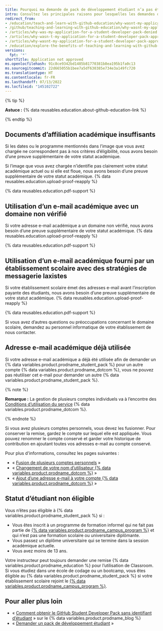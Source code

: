 ```yaml
---
title: Pourquoi ma demande de pack de développement étudiant n’a pas été approuvée ?
intro: Consultez les principales raisons pour lesquelles les demandes de {% data variables.product.prodname_student_pack %} ne sont pas approuvées et découvrez des astuces pour réussir.
redirect_from:
- /education/teach-and-learn-with-github-education/why-wasnt-my-application-for-a-student-developer-pack-approved
- /github/teaching-and-learning-with-github-education/why-wasnt-my-application-for-a-student-developer-pack-approved
- /articles/why-was-my-application-for-a-student-developer-pack-denied
- /articles/why-wasn-t-my-application-for-a-student-developer-pack-approved
- /articles/why-wasnt-my-application-for-a-student-developer-pack-approved
- /education/explore-the-benefits-of-teaching-and-learning-with-github-education/why-wasnt-my-application-for-a-student-developer-pack-approved
versions:
  fpt: '*'
shortTitle: Application not approved
ms.openlocfilehash: 91c8ce9342bd1485b81770381b8ea195b1fa0c13
ms.sourcegitcommit: 22d665055b1bee7a5df630385e734e3a149fc720
ms.translationtype: HT
ms.contentlocale: fr-FR
ms.lasthandoff: 07/13/2022
ms.locfileid: "145102722"
---
```

{% tip %}

**Astuce :** {% data reusables.education.about-github-education-link %}

{% endtip %}

## <a name="unclear-academic-affiliation-documents"></a>Documents d’affiliation académique insuffisants

Si les dates ou le programme mentionnés dans l’image que vous avez chargée ne correspondent pas à nos critères d’éligibilité, nous avons besoin d’une preuve supplémentaire de votre statut académique.

Si l’image que vous avez chargée n’identifie pas clairement votre statut académique actuel ou si elle est floue, nous avons besoin d’une preuve supplémentaire de votre statut académique. {% data reusables.education.upload-proof-reapply %}

{% data reusables.education.pdf-support %}

## <a name="using-an-academic-email-with-an-unverified-domain"></a>Utilisation d’un e-mail académique avec un domaine non vérifié

Si votre adresse e-mail académique a un domaine non vérifié, nous avons besoin d’une preuve supplémentaire de votre statut académique. {% data reusables.education.upload-proof-reapply %}

{% data reusables.education.pdf-support %}

## <a name="using-an-academic-email-from-a-school-with-lax-email-policies"></a>Utilisation d’un e-mail académique fourni par un établissement scolaire avec des stratégies de messagerie laxistes

Si votre établissement scolaire émet des adresses e-mail avant l’inscription payante des étudiants, nous avons besoin d’une preuve supplémentaire de votre statut académique. {% data reusables.education.upload-proof-reapply %}

{% data reusables.education.pdf-support %}

Si vous avez d’autres questions ou préoccupations concernant le domaine scolaire, demandez au personnel informatique de votre établissement de nous contacter.

## <a name="academic-email-address-already-used"></a>Adresse e-mail académique déjà utilisée

Si votre adresse e-mail académique a déjà été utilisée afin de demander un {% data variables.product.prodname_student_pack %} pour un autre compte {% data variables.product.prodname_dotcom %}, vous ne pouvez pas réutiliser cet e-mail pour demander un autre {% data variables.product.prodname_student_pack %}.

{% note %}

**Remarque :** La gestion de plusieurs comptes individuels va à l’encontre des [Conditions d’utilisation du service](/articles/github-terms-of-service/#3-account-requirements) {% data variables.product.prodname_dotcom %}.

{% endnote %}

Si vous avez plusieurs comptes personnels, vous devez les fusionner. Pour conserver la remise, gardez le compte sur lequel elle est appliquée. Vous pouvez renommer le compte conservé et garder votre historique de contribution en ajoutant toutes vos adresses e-mail au compte conservé.

Pour plus d'informations, consultez les pages suivantes :
- « [Fusion de plusieurs comptes personnels](/articles/merging-multiple-user-accounts) »
- « [Changement de votre nom d’utilisateur {% data variables.product.prodname_dotcom %}](/articles/changing-your-github-username) »
- « [Ajout d’une adresse e-mail à votre compte {% data variables.product.prodname_dotcom %}](/articles/adding-an-email-address-to-your-github-account) »

## <a name="ineligible-student-status"></a>Statut d’étudiant non éligible

Vous n’êtes pas éligible à {% data variables.product.prodname_student_pack %} si :
- Vous êtes inscrit à un programme de formation informel qui ne fait pas partie de [{% data variables.product.prodname_campus_program %}](https://education.github.com/schools) et qui n’est pas une formation scolaire ou universitaire diplômante.
- Vous passez un diplôme universitaire qui se termine dans la session académique actuelle.
- Vous avez moins de 13 ans.

Votre instructeur peut toujours demander une remise {% data variables.product.prodname_education %} pour l’utilisation de Classroom. Si vous étudiez dans une école de codage ou un bootcamp, vous êtes éligible au {% data variables.product.prodname_student_pack %} si votre établissement scolaire rejoint le [{% data variables.product.prodname_campus_program %}](https://education.github.com/schools).

## <a name="further-reading"></a>Pour aller plus loin

- « [Comment obtenir le GitHub Student Developer Pack sans identifiant d’étudiant](https://github.blog/2019-07-30-how-to-get-the-github-student-developer-pack-without-a-student-id/) » sur le {% data variables.product.prodname_blog %}
- « [Demander un pack de développement étudiant](/education/explore-the-benefits-of-teaching-and-learning-with-github-education/apply-for-a-student-developer-pack) »
